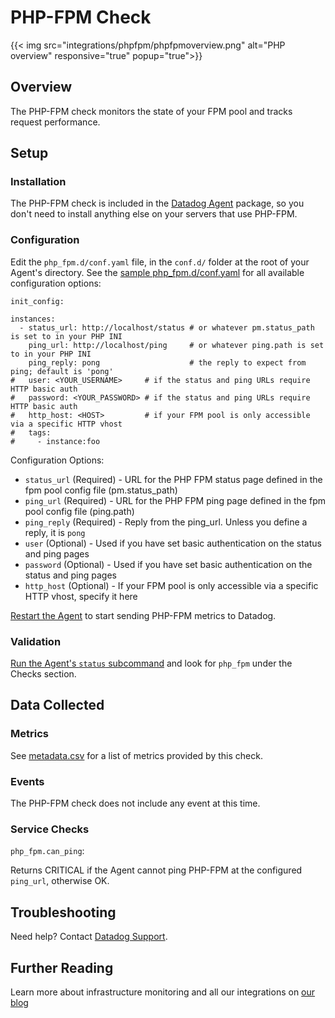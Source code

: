 # PHP-FPM Check
{{< img src="integrations/phpfpm/phpfpmoverview.png" alt="PHP overview" responsive="true" popup="true">}}
## Overview

The PHP-FPM check monitors the state of your FPM pool and tracks request performance.

## Setup
### Installation

The PHP-FPM check is included in the [Datadog Agent][1] package, so you don't need to install anything else on your servers that use PHP-FPM.

### Configuration

Edit the `php_fpm.d/conf.yaml` file, in the `conf.d/` folder at the root of your Agent's directory. See the [sample php_fpm.d/conf.yaml][2] for all available configuration options:

```
init_config:

instances:
  - status_url: http://localhost/status # or whatever pm.status_path is set to in your PHP INI
    ping_url: http://localhost/ping     # or whatever ping.path is set to in your PHP INI
    ping_reply: pong                    # the reply to expect from ping; default is 'pong'
#   user: <YOUR_USERNAME>     # if the status and ping URLs require HTTP basic auth
#   password: <YOUR_PASSWORD> # if the status and ping URLs require HTTP basic auth
#   http_host: <HOST>         # if your FPM pool is only accessible via a specific HTTP vhost
#   tags:
#     - instance:foo
```

Configuration Options:

* `status_url` (Required) - URL for the PHP FPM status page defined in the fpm pool config file (pm.status_path)
* `ping_url` (Required) - URL for the PHP FPM ping page defined in the fpm pool config file (ping.path)
* `ping_reply` (Required) - Reply from the ping_url. Unless you define a reply, it is `pong`
* `user` (Optional) - Used if you have set basic authentication on the status and ping pages
* `password` (Optional) - Used if you have set basic authentication on the status and ping pages
* `http_host` (Optional) - If your FPM pool is only accessible via a specific HTTP vhost, specify it here

[Restart the Agent][3] to start sending PHP-FPM metrics to Datadog.

### Validation

[Run the Agent's `status` subcommand][4] and look for `php_fpm` under the Checks section.

## Data Collected
### Metrics

See [metadata.csv][5] for a list of metrics provided by this check.

### Events
The PHP-FPM check does not include any event at this time.

### Service Checks

`php_fpm.can_ping`:

Returns CRITICAL if the Agent cannot ping PHP-FPM at the configured `ping_url`, otherwise OK.

## Troubleshooting
Need help? Contact [Datadog Support][6].

## Further Reading
Learn more about infrastructure monitoring and all our integrations on [our blog][7]


[1]: https://app.datadoghq.com/account/settings#agent
[2]: https://github.com/DataDog/integrations-core/blob/master/php_fpm/conf.yaml.example
[3]: https://docs.datadoghq.com/agent/faq/agent-commands/#start-stop-restart-the-agent
[4]: https://docs.datadoghq.com/agent/faq/agent-commands/#agent-status-and-information
[5]: https://github.com/DataDog/integrations-core/blob/master/php_fpm/metadata.csv
[6]: http://docs.datadoghq.com/help/
[7]: https://www.datadoghq.com/blog/
